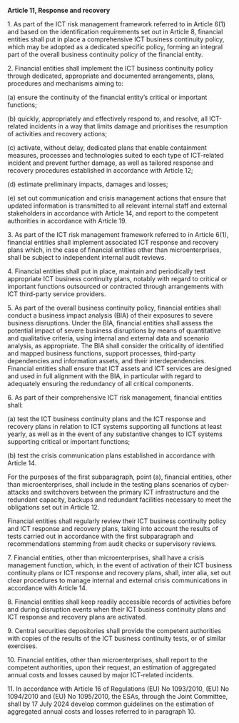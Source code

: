 **Article 11, Response and recovery**

  


1\. As part of the ICT risk management framework referred to in Article 6(1) and based on the identification requirements set out in Article 8, financial entities shall put in place a comprehensive ICT business continuity policy, which may be adopted as a dedicated specific policy, forming an integral part of the overall business continuity policy of the financial entity.

  


2\. Financial entities shall implement the ICT business continuity policy through dedicated, appropriate and documented arrangements, plans, procedures and mechanisms aiming to:

(a) ensure the continuity of the financial entity’s critical or important functions;

(b) quickly, appropriately and effectively respond to, and resolve, all ICT-related incidents in a way that limits damage and prioritises the resumption of activities and recovery actions;

(c) activate, without delay, dedicated plans that enable containment measures, processes and technologies suited to each type of ICT-related incident and prevent further damage, as well as tailored response and recovery procedures established in accordance with Article 12;

(d) estimate preliminary impacts, damages and losses;

(e) set out communication and crisis management actions that ensure that updated information is transmitted to all relevant internal staff and external stakeholders in accordance with Article 14, and report to the competent authorities in accordance with Article 19.

  


3\. As part of the ICT risk management framework referred to in Article 6(1), financial entities shall implement associated ICT response and recovery plans which, in the case of financial entities other than microenterprises, shall be subject to independent internal audit reviews.

  


4\. Financial entities shall put in place, maintain and periodically test appropriate ICT business continuity plans, notably with regard to critical or important functions outsourced or contracted through arrangements with ICT third-party service providers.

  


5\. As part of the overall business continuity policy, financial entities shall conduct a business impact analysis (BIA) of their exposures to severe business disruptions. Under the BIA, financial entities shall assess the potential impact of severe business disruptions by means of quantitative and qualitative criteria, using internal and external data and scenario analysis, as appropriate. The BIA shall consider the criticality of identified and mapped business functions, support processes, third-party dependencies and information assets, and their interdependencies. Financial entities shall ensure that ICT assets and ICT services are designed and used in full alignment with the BIA, in particular with regard to adequately ensuring the redundancy of all critical components.

  


6\. As part of their comprehensive ICT risk management, financial entities shall:

(a) test the ICT business continuity plans and the ICT response and recovery plans in relation to ICT systems supporting all functions at least yearly, as well as in the event of any substantive changes to ICT systems supporting critical or important functions;

(b) test the crisis communication plans established in accordance with Article 14.

For the purposes of the first subparagraph, point (a), financial entities, other than microenterprises, shall include in the testing plans scenarios of cyber-attacks and switchovers between the primary ICT infrastructure and the redundant capacity, backups and redundant facilities necessary to meet the obligations set out in Article 12.

Financial entities shall regularly review their ICT business continuity policy and ICT response and recovery plans, taking into account the results of tests carried out in accordance with the first subparagraph and recommendations stemming from audit checks or supervisory reviews.

  


7\. Financial entities, other than microenterprises, shall have a crisis management function, which, in the event of activation of their ICT business continuity plans or ICT response and recovery plans, shall, inter alia, set out clear procedures to manage internal and external crisis communications in accordance with Article 14.

  


8\. Financial entities shall keep readily accessible records of activities before and during disruption events when their ICT business continuity plans and ICT response and recovery plans are activated.

  


9\. Central securities depositories shall provide the competent authorities with copies of the results of the ICT business continuity tests, or of similar exercises.

  


10\. Financial entities, other than microenterprises, shall report to the competent authorities, upon their request, an estimation of aggregated annual costs and losses caused by major ICT-related incidents.

  


11\. In accordance with Article 16 of Regulations (EU) No 1093/2010, (EU) No 1094/2010 and (EU) No 1095/2010, the ESAs, through the Joint Committee, shall by 17 July 2024 develop common guidelines on the estimation of aggregated annual costs and losses referred to in paragraph 10.